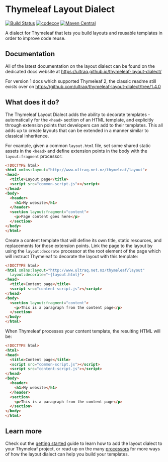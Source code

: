 
Thymeleaf Layout Dialect
========================

[![Build Status](https://github.com/ultraq/thymeleaf-layout-dialect/actions/workflows/build.yml/badge.svg)](https://github.com/ultraq/thymeleaf-layout-dialect/actions)
[![codecov](https://codecov.io/gh/ultraq/thymeleaf-layout-dialect/branch/main/graph/badge.svg?token=zvMVQPUDlr)](https://codecov.io/gh/ultraq/thymeleaf-layout-dialect)
[![Maven Central](https://img.shields.io/maven-central/v/nz.net.ultraq.thymeleaf/thymeleaf-layout-dialect.svg?maxAge=3600)](http://search.maven.org/#search|ga|1|g%3A%22nz.net.ultraq.thymeleaf%22%20AND%20a%3A%22thymeleaf-layout-dialect%22)

A dialect for Thymeleaf that lets you build layouts and reusable templates in
order to improve code reuse.


Documentation
-------------

All of the latest documentation on the layout dialect can be found on the
dedicated docs website at https://ultraq.github.io/thymeleaf-layout-dialect/

For version 1 docs which supported Thymeleaf 2, the classic readme still exists
over on https://github.com/ultraq/thymeleaf-layout-dialect/tree/1.4.0


What does it do?
----------------

The Thymeleaf Layout Dialect adds the ability to decorate templates -
automatically for the `<head>` section of an HTML template, and explicitly
through extension points that developers can add to their templates.  This all
adds up to create layouts that can be extended in a manner similar to classical
inheritence.

For example, given a common `layout.html` file, set some shared static assets in
the `<head>` and define extension points in the body with the `layout:fragment`
processor:

```html
<!DOCTYPE html>
<html xmlns:layout="http://www.ultraq.net.nz/thymeleaf/layout">
<head>
  <title>Layout page</title>
  <script src="common-script.js"></script>
</head>
<body>
  <header>
    <h1>My website</h1>
  </header>
  <section layout:fragment="content">
    <p>Page content goes here</p>
  </section>
</body>
</html>
```

Create a content template that will define its own title, static resources, and
replacements for those extension points.  Link the page to the layout by using
the `layout:decorate` processor at the root element of the page which will
instruct Thymeleaf to decorate the layout with this template:

```html
<!DOCTYPE html>
<html xmlns:layout="http://www.ultraq.net.nz/thymeleaf/layout"
  layout:decorate="~{layout.html}">
<head>
  <title>Content page</title>
  <script src="content-script.js"></script>
</head>
<body>
  <section layout:fragment="content">
    <p>This is a paragraph from the content page</p>
  </section>
</body>
</html>
```

When Thymeleaf processes your content template, the resulting HTML will be:

```html
<!DOCTYPE html>
<html>
<head>
  <title>Content page</title>
  <script src="common-script.js"></script>
  <script src="content-script.js"></script>
</head>
<body>
  <header>
    <h1>My website</h1>
  </header>
  <section>
    <p>This is a paragraph from the content page</p>
  </section>
</body>
</html>
```


Learn more
----------

Check out the [getting started](https://ultraq.github.io/thymeleaf-layout-dialect/getting-started/)
guide to learn how to add the layout dialect to your Thymeleaf project, or read
up on the many [processors](https://ultraq.github.io/thymeleaf-layout-dialect/processors/)
for more ways of how the layout dialect can help you build your templates.
